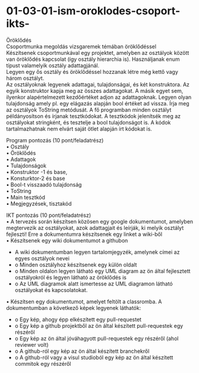 # 01-03-01-ism-oroklodes-csoport-ikts-
Öröklődés  
Csoportmunka megoldás vizsgaremek témában öröklődéssel  
Készítsenek csoportmunkával egy projektet, amelyben az osztályok között van öröklődés kapcsolat (így osztály hierarchia is). Használjanak enum típust valamelyik osztály adattagjánál.     
Legyen egy ős osztály és öröklődéssel hozzanak létre még kettő vagy három osztályt.  
Az osztályoknak legyenek adattagai, tulajdonságai, és két konstruktora. Az egyik konstruktor kapja meg az összes adattagokat. A másik egyet sem, ilyenkor alapértelmezett kezdőértéket adjon az adattagoknak. Legyen olyan tulajdonság amely pl. egy elágazás alapján bool értéket ad vissza. Írja meg az osztályok ToString metódusát. A fő programban minden osztályt példányosítson és írjanak tesztkódokat. A tesztkódok jelenítsék meg az osztályokat stringként, és tesztelje a bool tulajdonságot is. A kódok tartalmazhatnak nem elvárt saját ötlet alapján írt kódokat is.  
  
Program pontozás (10 pont/feladatrész)  
• Osztály  
• Öröklődés  
• Adattagok  
• Tulajdonságok  
• Konstruktor -1 és base,   
• Konsturktor-2  és base  
• Bool-t visszaadó tulajdonság  
• ToString  
• Main tesztkód  
• Megjegyzések, tisztakód  


IKT pontozás (10 pont/feladatrész)  
• A tervezés során készítsen közösen egy google dokumentumot, amelyben megtervezik az osztályokat, azok adattagjait és leírják, ki melyik osztályt fejleszti! Erre a dokumentumra készítsenek egy linket a wiki-ből  
• Készítsenek egy wiki dokumentumot a githubon  
- A wiki dokumentumban legyen tartalomjegyzék, amelynek címei az egyes osztályok nevei  
- o   Minden osztályhoz készítsenek egy külön oldalt  
- o     Minden oldalon legyen látható egy UML diagram az ön által fejlesztett osztályokról és legyen látható az öröklődés is  
- o   Az UML diagramok alatt ismertesse az UML diagramon látható osztályokat és kapcsolatokat.  


• Készítsen egy dokumentumot, amelyet feltölt a classromba. A dokumentumban a következő képek legyenek láthatók:  
- o   Egy kép, ahogy épp elkészített egy pull-requestet  
- o   Egy kép a github projektből az ön által készített pull-requestek egy részéről  
- o   Egy kép az ön által jóváhagyott pull-requestek egy részéről (ahol reviewer volt)  
- o   A github-ról egy kép az ön által készített branchekről  
- o   A github-ról vagy a visul studioból egy kép az ön által készített commitok egy részéről  
